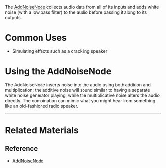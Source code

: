 The [ AddNoiseNode ](https://github.com/zeroengineteam/ZeroDocs/code_reference/class_reference/addnoisenode.markdown) collects audio data from all of its inputs and adds white noise (with a low pass filter) to the audio before passing it along to its outputs.

 # Common Uses

- Simulating effects such as a crackling speaker

 # Using the AddNoiseNode

The AddNoiseNode inserts noise into the audio using both addition and multiplication; the additive noise will sound similar to having a separate white noise generator playing, while the multiplicative noise alters the audio directly. The combination can mimic what you might hear from something like an old-fashioned radio speaker.

---
 # Related Materials

 ## Reference

- [ AddNoiseNode ](https://github.com/zeroengineteam/ZeroDocs/code_reference/class_reference/addnoisenode.markdown) 

 